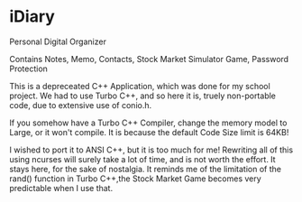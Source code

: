 iDiary
======

Personal Digital Organizer

Contains 
  Notes,
  Memo,
  Contacts,
  Stock Market Simulator Game,
  Password Protection

This is a depreceated C++ Application, which was done for my school project.
We had to use Turbo C++, and so here it is, truely non-portable code, due to extensive use of conio.h.

If you somehow have a Turbo C++ Compiler, change the memory model to Large, or it won't compile.
It is because the default Code Size limit is 64KB!

I wished to port it to ANSI C++, but it is too much for me! Rewriting all of this using ncurses will surely take a lot of time, and is not worth the effort. 
It stays here, for the sake of nostalgia.
It reminds me of the limitation of the rand() function in Turbo C++,the Stock Market Game becomes very predictable when I use that.


